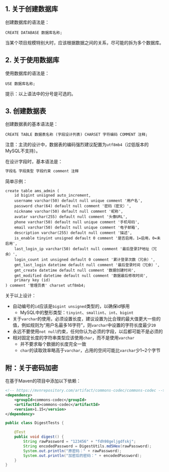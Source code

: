 ## 1. 关于创建数据库

创建数据库的语法是：

```mysql
CREATE DATABASE 数据库名称;
```

当某个项目规模特别大时，应该根据数据之间的关系，尽可能的拆为多个数据库。

## 2. 关于使用数据库

使用数据库的语法是：

```mysql
USE 数据库名称;
```

提示：以上语法中的分号是可选的。

## 3. 创建数据表

创建数据表的基本语法是：

```mysql
CREATE TABLE 数据表名称 (字段设计列表) CHARSET 字符编码 COMMENT 注释;
```

注意：主流的设计中，数据表的编码强烈建议配置为`utf8mb4`（过低版本的MySQL不支持）。

在设计字段时，基本语法是：

```java
字段名 字段类型 字段约束 comment 注释
```

简单示例：

```mysql
create table ams_admin (
    id bigint unsigned auto_increment,
    username varchar(50) default null unique comment '用户名',
    password char(64) default null comment '密码（密文）',
    nickname varchar(50) default null comment '昵称',
    avatar varchar(255) default null comment '头像URL',
    phone varchar(50) default null unique comment '手机号码',
    email varchar(50) default null unique comment '电子邮箱',
    description varchar(255) default null comment '描述',
    is_enable tinyint unsigned default 0 comment '是否启用，1=启用，0=未启用',
    last_login_ip varchar(50) default null comment '最后登录IP地址（冗余）',
    login_count int unsigned default 0 comment '累计登录次数（冗余）',
    gmt_last_login datetime default null comment '最后登录时间（冗余）',
    gmt_create datetime default null comment '数据创建时间',
    gmt_modified datetime default null comment '数据最后修改时间',
    primary key (id)
) comment '管理员表' charset utf8mb4;
```

关于以上设计：

- 自动编号的`id`应该是`bigint unsigned`类型的，以确保id够用
  - MySQL中的整形类型：`tinyint`、`smallint`、`int`、`bigint`
- 关于`varchar`的使用，必须设置长度，建议设置为比合理的最大值更大一些的值，例如规则为“用户名最多16字符”，则`varchar`中设置的字符长度最少`20`
- 永远不要使用`not null`约束，任何你认为必须的字段，以后都可能不是必须的
- 相对固定长度的字符串类型应该使用`char`，而不是使用`varchar`
  - 并不要求每个数据的长度完全一致
  - `char`的读取效率略高于`varchar`，占用的空间可能比`varchar`少1~2个字节





## 附：关于密码加密

在基于Maven的项目中添加以下依赖：

```xml
<!-- https://mvnrepository.com/artifact/commons-codec/commons-codec -->
<dependency>
    <groupId>commons-codec</groupId>
    <artifactId>commons-codec</artifactId>
    <version>1.15</version>
</dependency>
```



```java
public class DigestTests {

    @Test
    public void digest() {
        String rawPassword = "123456" + "fdh98geljgdfskj";
        String encodedPassword = DigestUtils.md5Hex(rawPassword);
        System.out.println("原密码：" + rawPassword);
        System.out.println("加密后的密码：" + encodedPassword);
    }
}
```


